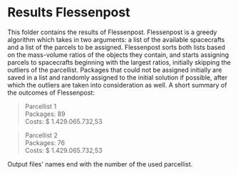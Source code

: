 # Results Flessenpost

This folder contains the results of Flessenpost. Flessenpost is a greedy algorithm which takes in two arguments: a list of the available spacecrafts and a list of the parcels to be assigned. Flessenpost sorts both lists based on the mass-volume ratios of the objects they contain, and starts assigning parcels to spacecrafts beginning with the largest ratios, initially skipping the outliers of the parcellist. Packages that could not be assigned initially are saved in a list and randomly assigned to the initial solution if possible, after which the outliers are taken into consideration as well. A short summary of the outcomes of Flessenpost:

> Parcellist 1\
> Packages: 89\
> Costs: $ 1.429.065.732,53

> Parcellist 2\
> Packages: 76\
> Costs: $ 1.429.065.732,53

Output files' names end with the number of the used parcellist.

